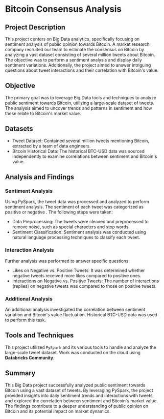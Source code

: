 # Bitcoin Consensus Analysis

## Project Description
This project centers on Big Data analytics, specifically focusing on sentiment analysis of public opinion towards Bitcoin. A market research company recruited our team to estimate the consensus on Bitcoin by analyzing a vast dataset consisting of several million tweets about Bitcoin. The objective was to perform a sentiment analysis and display daily sentiment variations. Additionally, the project aimed to answer intriguing questions about tweet interactions and their correlation with Bitcoin's value.

## Objective
The primary goal was to leverage Big Data tools and techniques to analyze public sentiment towards Bitcoin, utilizing a large-scale dataset of tweets. The analysis aimed to uncover trends and patterns in sentiment and how these relate to Bitcoin's market value.

## Datasets
- Tweet Dataset: Contained several million tweets mentioning Bitcoin, extracted by a team of data engineers.
- Bitcoin Historical Data: The historical BTC-USD data was sourced independently to examine correlations between sentiment and Bitcoin's value.

## Analysis and Findings
### Sentiment Analysis
Using PySpark, the tweet data was processed and analyzed to perform sentiment analysis. The sentiment of each tweet was categorized as positive or negative . The following steps were taken:

- Data Preprocessing: The tweets were cleaned and preprocessed to remove noise, such as special characters and stop words.
- Sentiment Classification: Sentiment analysis was conducted using natural language processing techniques to classify each tweet.

### Interaction Analysis
Further analysis was performed to answer specific questions:

- Likes on Negative vs. Positive Tweets: It was determined whether negative tweets received more likes compared to positive ones.
- Interactions on Negative vs. Positive Tweets: The number of interactions (replies) on negative tweets was compared to those on positive tweets.

### Additional Analysis
An additional analysis investigated the correlation between sentiment variation and Bitcoin's value fluctuation. Historical BTC-USD data was used to perform this task.

## Tools and Techniques
This project utilized `PySpark` and its various tools to handle and analyze the large-scale tweet dataset. Work was conducted on the cloud using **Databricks Community**.

## Summary
This Big Data project successfully analyzed public sentiment towards Bitcoin using a vast dataset of tweets. By leveraging PySpark, the project provided insights into daily sentiment trends and interactions with tweets, and explored the correlation between sentiment and Bitcoin's market value. The findings contribute to a deeper understanding of public opinion on Bitcoin and its potential impact on market dynamics.
